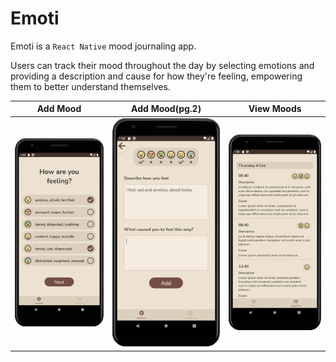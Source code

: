 # Emoti
Emoti is a ```React Native``` mood journaling app.

Users can track their mood throughout the day by selecting emotions and providing a description and cause for how they're feeling, empowering them to better understand themselves.

|Add Mood|Add Mood(pg.2)|View Moods|
|---|---|---|
|![](./images/add-mood-1.png)|![](./images/add-mood-2.png)|![](./images/view-moods.png)|
